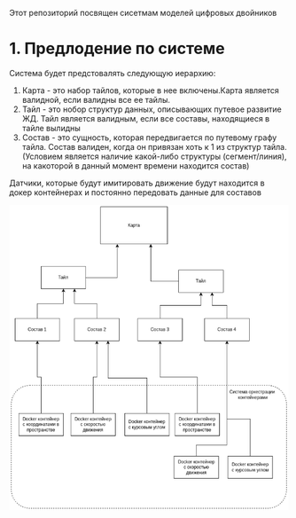 Этот репозиторий посвящен сисетмам моделей цифровых двойников


# 1. Предлодение по системе

Система будет предстовалять следующую иерархию:
1. Карта - это набор тайлов, которые в нее включены.Карта является валидной, если валидны все ее тайлы.
2. Тайл - это нобор структур данных, описывающих путевое развитие ЖД. Тайл является валидным, если все составы, находящиеся в тайле вылидны
3. Состав - это сущность, которая передвигается по путевому графу тайла. Состав валиден, когда он привязан хоть к 1 из структур тайла. (Условием является наличие какой-либо структуры (сегмент/линия), на какоторой в данный момент времени находится состав)

Датчики, которые будут имитировать движение будут находится в докер контейнерах и постоянно передовать данные для составов

![model_arch.png](images/model_arch.png)